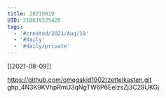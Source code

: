 ```yaml
---
title: 20210819
UID: 210819225420
tags:
  - '#created/2021/Aug/19'
  - '#daily'
  - '#daily/private'
---
```

[[2021-08-09]]

 https://github.com/omegakid1902/zettelkasten.git
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
